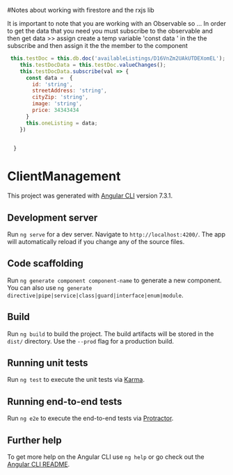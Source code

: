 #Notes about working with firestore and the rxjs lib 

It is important to note that you are working with an Observable so ...
In order to get the data that you need you must subscribe to the observable and then get data >> assign 
create a temp variable 'const data '  in the the subscribe and then assign it the the member to the component
```javascript
 this.testDoc = this.db.doc('availableListings/D16VnZm2UAkUTDEXomEL');
    this.testDocData = this.testDoc.valueChanges();
    this.testDocData.subscribe(val => {
      const data =  {
        id: 'string',
        streetAddress: 'string',
        cityZip: 'string',
        image: 'string',
        price: 34343434
      }
      this.oneListing = data;
    })
     

  }
```

# ClientManagement

This project was generated with [Angular CLI](https://github.com/angular/angular-cli) version 7.3.1.

## Development server

Run `ng serve` for a dev server. Navigate to `http://localhost:4200/`. The app will automatically reload if you change any of the source files.

## Code scaffolding

Run `ng generate component component-name` to generate a new component. You can also use `ng generate directive|pipe|service|class|guard|interface|enum|module`.

## Build

Run `ng build` to build the project. The build artifacts will be stored in the `dist/` directory. Use the `--prod` flag for a production build.

## Running unit tests

Run `ng test` to execute the unit tests via [Karma](https://karma-runner.github.io).

## Running end-to-end tests

Run `ng e2e` to execute the end-to-end tests via [Protractor](http://www.protractortest.org/).

## Further help

To get more help on the Angular CLI use `ng help` or go check out the [Angular CLI README](https://github.com/angular/angular-cli/blob/master/README.md).
